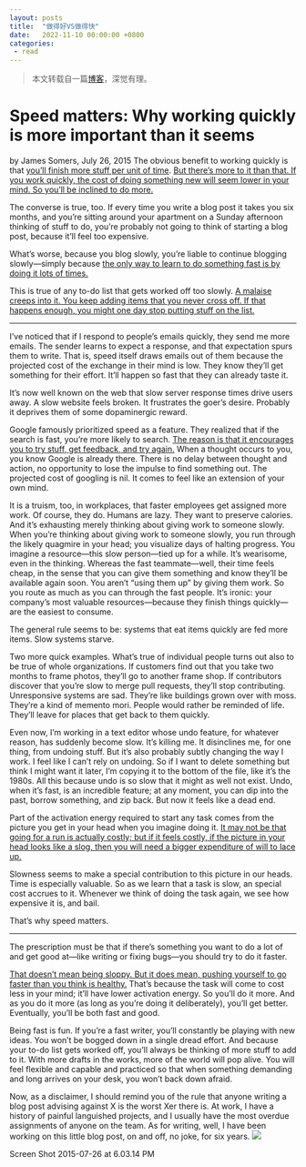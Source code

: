 ```yaml
---
layout: posts
title:  "做得好VS做得快"
date:   2022-11-10 00:00:00 +0800
categories: 
 - read
---
```


> 本文转载自一篇[博客](http://jsomers.net/blog/speed-matters)，深觉有理。

# Speed matters: Why working quickly is more important than it seems
by James Somers, July 26, 2015
The obvious benefit to working quickly is that <u>you’ll finish more stuff per unit of time</u>. <u>But there’s more to it than that. If you work quickly, the cost of doing something new will seem lower in your mind. So you’ll be inclined to do more.</u>

The converse is true, too. If every time you write a blog post it takes you six months, and you’re sitting around your apartment on a Sunday afternoon thinking of stuff to do, you’re probably not going to think of starting a blog post, because it’ll feel too expensive.

What’s worse, because you blog slowly, you’re liable to continue blogging slowly—simply because <u>the only way to learn to do something fast is by doing it lots of times.</u>

This is true of any to-do list that gets worked off too slowly. <u>A malaise creeps into it. You keep adding items that you never cross off. If that happens enough, you might one day stop putting stuff on the list.</u>

* * *

I’ve noticed that if I respond to people’s emails quickly, they send me more emails. The sender learns to expect a response, and that expectation spurs them to write. That is, speed itself draws emails out of them because the projected cost of the exchange in their mind is low. They know they’ll get something for their effort. It’ll happen so fast that they can already taste it.

It’s now well known on the web that slow server response times drive users away. A slow website feels broken. It frustrates the goer’s desire. Probably it deprives them of some dopaminergic reward.

Google famously prioritized speed as a feature. They realized that if the search is fast, you’re more likely to search. <u>The reason is that it encourages you to try stuff, get feedback, and try again.</u> When a thought occurs to you, you know Google is already there. There is no delay between thought and action, no opportunity to lose the impulse to find something out. The projected cost of googling is nil. It comes to feel like an extension of your own mind.

It is a truism, too, in workplaces, that faster employees get assigned more work. Of course, they do. Humans are lazy. They want to preserve calories. And it’s exhausting merely thinking about giving work to someone slowly. When you’re thinking about giving work to someone slowly, you run through the likely quagmire in your head; you visualize days of halting progress. You imagine a resource—this slow person—tied up for a while. It’s wearisome, even in the thinking. Whereas the fast teammate—well, their time feels cheap, in the sense that you can give them something and know they’ll be available again soon. You aren’t “using them up” by giving them work. So you route as much as you can through the fast people. It’s ironic: your company’s most valuable resources—because they finish things quickly—are the easiest to consume.

The general rule seems to be: systems that eat items quickly are fed more items. Slow systems starve.

Two more quick examples. What’s true of individual people turns out also to be true of whole organizations. If customers find out that you take two months to frame photos, they’ll go to another frame shop. If contributors discover that you’re slow to merge pull requests, they’ll stop contributing. Unresponsive systems are sad. They’re like buildings grown over with moss. They’re a kind of memento mori. People would rather be reminded of life. They’ll leave for places that get back to them quickly.

Even now, I’m working in a text editor whose undo feature, for whatever reason, has suddenly become slow. It’s killing me. It disinclines me, for one thing, from undoing stuff. But it’s also probably subtly changing the way I work. I feel like I can’t rely on undoing. So if I want to delete something but think I might want it later, I’m copying it to the bottom of the file, like it’s the 1980s. All this because undo is so slow that it might as well not exist. Undo, when it’s fast, is an incredible feature; at any moment, you can dip into the past, borrow something, and zip back. But now it feels like a dead end.

Part of the activation energy required to start any task comes from the picture you get in your head when you imagine doing it. <u>It may not be that going for a run is actually costly; but if it feels costly, if the picture in your head looks like a slog, then you will need a bigger expenditure of will to lace up.</u>

Slowness seems to make a special contribution to this picture in our heads. Time is especially valuable. So as we learn that a task is slow, an special cost accrues to it. Whenever we think of doing the task again, we see how expensive it is, and bail.

That’s why speed matters.

* * *

The prescription must be that if there’s something you want to do a lot of and get good at—like writing or fixing bugs—you should try to do it faster.

<u>That doesn’t mean being sloppy. But it does mean, pushing yourself to go faster than you think is healthy.</u> That’s because the task will come to cost less in your mind; it’ll have lower activation energy. So you’ll do it more. And as you do it more (as long as you’re doing it deliberately), you’ll get better. Eventually, you’ll be both fast and good.

Being fast is fun. If you’re a fast writer, you’ll constantly be playing with new ideas. You won’t be bogged down in a single dread effort. And because your to-do list gets worked off, you’ll always be thinking of more stuff to add to it. With more drafts in the works, more of the world will pop alive. You will feel flexible and capable and practiced so that when something demanding and long arrives on your desk, you won’t back down afraid.

Now, as a disclaimer, I should remind you of the rule that anyone writing a blog post advising against X is the worst Xer there is. At work, I have a history of painful languished projects, and I usually have the most overdue assignments of anyone on the team. As for writing, well, I have been working on this little blog post, on and off, no joke, for six years.
![](https://s2.loli.net/2022/11/10/hDNdIGqOisMPfwj.png)

Screen Shot 2015-07-26 at 6.03.14 PM
